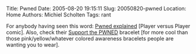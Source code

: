 Title: Pwned
Date: 2005-08-20 19:15:11
Slug: 20050820-pwned
Location: Home
Authors: Michiel Scholten
Tags: rant

<p>For anybody having seen this word: <a href="http://www.pvponline.com/archive.php3?archive=20050818">Pwned explained</a> [Player versus Player comic]. Also, check their <a href="http://www.thinkgeek.com/pvp/swag/7906/">Support the PWNED</a> bracelet [for more cool than those pink/yellow/whatever colored awareness bracelets people are wanting you to wear].</p>